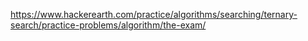 https://www.hackerearth.com/practice/algorithms/searching/ternary-search/practice-problems/algorithm/the-exam/
